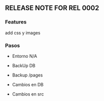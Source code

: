 ## RELEASE NOTE FOR REL 0002
### Features
add css y images

### Pasos
- Entorno
    N/A
- BackUp DB                                                                     
- Backup /pages                                                                 
- Cambios en DB                                                                 

- Cambios en src                                                                
